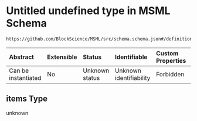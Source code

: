 # Untitled undefined type in MSML Schema

```txt
https://github.com/BlockScience/MSML/src/schema.schema.json#/definitions/Wiring/properties/constraints/items
```



| Abstract            | Extensible | Status         | Identifiable            | Custom Properties | Additional Properties | Access Restrictions | Defined In                                                                  |
| :------------------ | :--------- | :------------- | :---------------------- | :---------------- | :-------------------- | :------------------ | :-------------------------------------------------------------------------- |
| Can be instantiated | No         | Unknown status | Unknown identifiability | Forbidden         | Allowed               | none                | [schema.schema.json\*](../../out/schema.schema.json "open original schema") |

## items Type

unknown
